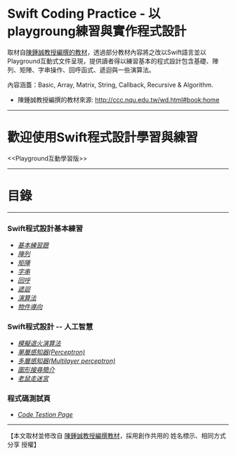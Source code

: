 # Swift Coding Practice - 以playgroung練習與實作程式設計

取材自[陳鍾誠教授編撰的教材](http://ccc.nqu.edu.tw/wd.html#book:home)，透過部分教材內容將之改以Swift語言並以Playground互動式文件呈現，提供讀者得以練習基本的程式設計包含基礎、陣列、矩陣、字串操作、回呼函式、遞迴與一些演算法。

內容涵蓋：Basic, Array, Matrix, String, Callback, Recursive & Algorithm.

* 陳鍾誠教授編撰的教材來源: http://ccc.nqu.edu.tw/wd.html#book:home

****

# 歡迎使用Swift程式設計學習與練習
<<Playground互動學習版>>
____________________
# 目錄
****

### Swift程式設計基本練習

- [*基本練習題*](基本練習題)
- [*陣列*](陣列)
- [*矩陣*](矩陣)
- [*字串*](字串)
- [*回呼*](回呼)
- [*遞迴*](遞迴)
- [*演算法*](演算法)
- [*物件導向*](物件導向)

### Swift程式設計 -- 人工智慧

- [*模擬退火演算法*](模擬退火演算法)
- [*單層感知器(Perceptron)*](單層感知器(Perceptron))
- [*多層感知器(Multilayer perceptron)*](多層感知器(Multilayer%20perceptron))
- [*圖形搜尋簡介*](圖形搜尋簡介)
- [*老鼠走迷宮*](老鼠走迷宮)

### 程式碼測試頁
- [*Code Testion Page*](Code%20Testion%20Page)

****
【本文取材並修改自 [陳鍾誠教授編撰教材](http://ccc.nqu.edu.tw/wd.html#book:home)，採用創作共用的 姓名標示、相同方式分享 授權】